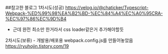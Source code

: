 ##참고한 블로그
1차시도(성공)
https://velog.io/@chaticker/Typescript-Webpack-%ED%99%98%EA%B2%BD-%EC%84%A4%EC%A0%95CRA-%EC%97%86%EC%9D%B4

- 근데 완전 최소만 한거라서 css loader같은거 추가해야할듯

2차시도(보류) - 개발용/배포용 webpack.config.js를 만들어놓았음
https://ryuhojin.tistory.com/19
